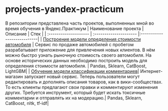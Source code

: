 # projects-yandex-practicum
В репозитории представлена часть проектов, выполненных мной во время обучения в Яндекс.Практикум
| Наименование проекта | Описание | Стек |
| :-------------------- | :--------------------- |:---------------------------|
| [Построение модели определения стоимости автомобиля](car_price/) | Сервис по продаже автомобилей с пробегом  разрабатывает приложение для привлечения новых клиентов. В нём можно быстро узнать рыночную стоимость своего автомобиля. На основе исторических данных необходимо построить модель для определения стоимости автомобиля. | Pandas, Sklearn, CatBoost, LightGBM|
| [Обучение модели классификации комментариев](comments_classify/)| Интернет-магазин запускает новый сервис. Теперь пользователи могут редактировать и дополнять описания товаров, как в вики-сообществах. То есть клиенты предлагают свои правки и комментируют изменения других. Требуется инструмент, который будет искать токсичные комментарии и отправлять их на модерацию.| Pandas, Sklearn, CatBoost, nltk, tf-idf|
